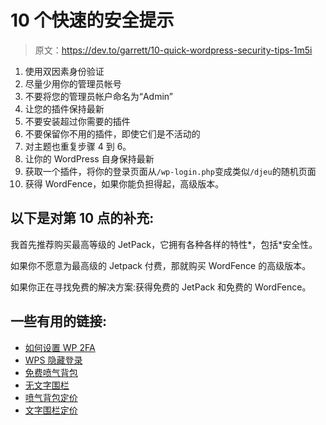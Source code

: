# 10 个快速的安全提示

> 原文：<https://dev.to/garrett/10-quick-wordpress-security-tips-1m5i>

1.  使用双因素身份验证
2.  尽量少用你的管理员帐号
3.  不要将您的管理员帐户命名为“Admin”
4.  让您的插件保持最新
5.  不要安装超过你需要的插件
6.  不要保留你不用的插件，即使它们是不活动的
7.  对主题也重复步骤 4 到 6。
8.  让你的 WordPress 自身保持最新
9.  获取一个插件，将你的登录页面从`/wp-login.php`变成类似`/djeu`的随机页面
10.  获得 WordFence，如果你能负担得起，高级版本。

## 以下是对第 10 点的补充:

我首先推荐购买最高等级的 JetPack，它拥有各种各样的特性*，包括*安全性。

如果你不愿意为最高级的 Jetpack 付费，那就购买 WordFence 的高级版本。

如果你正在寻找免费的解决方案:获得免费的 JetPack 和免费的 WordFence。

## 一些有用的链接:

*   [如何设置 WP 2FA](https://en.support.wordpress.com/security/two-step-authentication/)
*   [WPS 隐藏登录](https://wordpress.org/plugins/wps-hide-login/)
*   [免费喷气背包](https://wordpress.org/plugins/jetpack/)
*   [无文字围栏](https://wordpress.org/plugins/wordfence/)
*   [喷气背包定价](https://jetpack.com/pricing/)
*   [文字围栏定价](https://www.wordfence.com/wordfence-signup/?promo_id=top-link-pricing&promo_name=get-pricing&promo_creative=wht-txt&promo_position=sw-top#pricing)